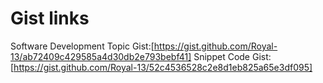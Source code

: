 # Gist links

Software Development Topic Gist:[https://gist.github.com/Royal-13/ab72409c429585a4d30db2e793bebf41]
Snippet Code Gist: [https://gist.github.com/Royal-13/52c4536528c2e8d1eb825a65e3df095]

